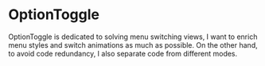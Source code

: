# OptionToggle
OptionToggle is dedicated to solving menu switching views, I want to enrich menu styles and switch animations as much as possible. On the other hand, to avoid code redundancy, I also separate code from different modes.
